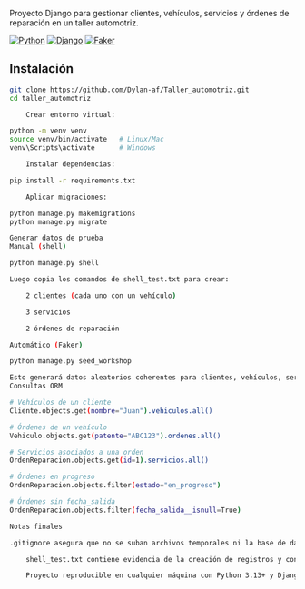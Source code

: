 
Proyecto Django para gestionar clientes, vehículos, servicios y órdenes de reparación en un taller automotriz.

[![Python](https://img.shields.io/badge/Python-3.13+-blue)](https://www.python.org/)
[![Django](https://img.shields.io/badge/Django-5.0+-green)](https://www.djangoproject.com/)
[![Faker](https://img.shields.io/badge/Faker-28.0+-yellow)](https://faker.readthedocs.io/)


## Instalación

```bash
git clone https://github.com/Dylan-af/Taller_automotriz.git
cd taller_automotriz

    Crear entorno virtual:

python -m venv venv
source venv/bin/activate   # Linux/Mac
venv\Scripts\activate      # Windows

    Instalar dependencias:

pip install -r requirements.txt

    Aplicar migraciones:

python manage.py makemigrations
python manage.py migrate

Generar datos de prueba
Manual (shell)

python manage.py shell

Luego copia los comandos de shell_test.txt para crear:

    2 clientes (cada uno con un vehículo)

    3 servicios

    2 órdenes de reparación

Automático (Faker)

python manage.py seed_workshop

Esto generará datos aleatorios coherentes para clientes, vehículos, servicios y órdenes.
Consultas ORM 

# Vehículos de un cliente
Cliente.objects.get(nombre="Juan").vehiculos.all()

# Órdenes de un vehículo
Vehiculo.objects.get(patente="ABC123").ordenes.all()

# Servicios asociados a una orden
OrdenReparacion.objects.get(id=1).servicios.all()

# Órdenes en progreso
OrdenReparacion.objects.filter(estado="en_progreso")

# Órdenes sin fecha_salida
OrdenReparacion.objects.filter(fecha_salida__isnull=True)

Notas finales

.gitignore asegura que no se suban archivos temporales ni la base de datos local.

    shell_test.txt contiene evidencia de la creación de registros y consultas ORM.

    Proyecto reproducible en cualquier máquina con Python 3.13+ y Django 5+.
